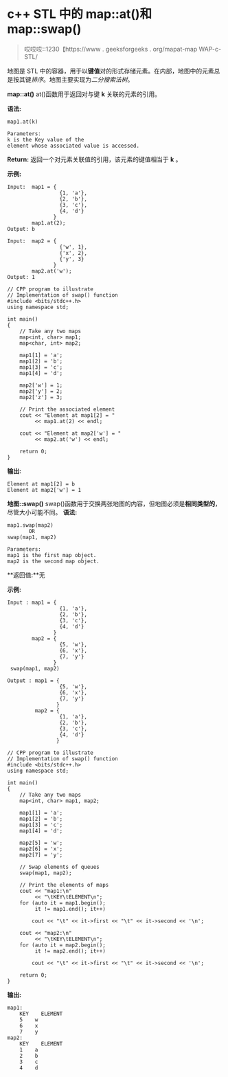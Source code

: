 # c++ STL 中的 map::at()和 map::swap()

> 哎哎哎::1230【https://www . geeksforgeeks . org/mapat-map WAP-c-STL/

地图是 STL 中的容器，用于以**键值**对的形式存储元素。在内部，地图中的元素总是按其键*排序*。地图主要实现为*二分搜索法树*。

**map::at()**
at()函数用于返回对与键 **k** 关联的元素的引用。

**语法:**

```
map1.at(k)

Parameters:
k is the Key value of the 
element whose associated value is accessed.

```

**Return:** 返回一个对元素关联值的引用，该元素的键值相当于 **k** 。

**示例:**

```
Input:  map1 = {
                 {1, 'a'},
                 {2, 'b'},
                 {3, 'c'},
                 {4, 'd'}
               }
        map1.at(2);
Output: b

Input:  map2 = {
                 {'w', 1},
                 {'x', 2},
                 {'y', 3}
               }
        map2.at('w');
Output: 1

```

```
// CPP program to illustrate
// Implementation of swap() function
#include <bits/stdc++.h>
using namespace std;

int main()
{
    // Take any two maps
    map<int, char> map1;
    map<char, int> map2;

    map1[1] = 'a';
    map1[2] = 'b';
    map1[3] = 'c';
    map1[4] = 'd';

    map2['w'] = 1;
    map2['y'] = 2;
    map2['z'] = 3;

    // Print the associated element
    cout << "Element at map1[2] = "
         << map1.at(2) << endl;

    cout << "Element at map2['w'] = "
         << map2.at('w') << endl;

    return 0;
}
```

**输出:**

```
Element at map1[2] = b
Element at map2['w'] = 1

```

**地图::swap()**
swap()函数用于交换两张地图的内容，但地图必须是**相同类型的**，尽管大小可能不同。
**语法:**

```
map1.swap(map2)
       OR
swap(map1, map2)

Parameters:
map1 is the first map object.
map2 is the second map object.

```

**返回值:**无

**示例:**

```
Input : map1 = {
                 {1, 'a'},
                 {2, 'b'},
                 {3, 'c'},
                 {4, 'd'}
               }
        map2 = {
                 {5, 'w'},
                 {6, 'x'},
                 {7, 'y'}
               }
 swap(map1, map2)

Output : map1 = {
                 {5, 'w'},
                 {6, 'x'},
                 {7, 'y'}
                }
         map2 = {
                 {1, 'a'},
                 {2, 'b'},
                 {3, 'c'},
                 {4, 'd'}
                }

```

```
// CPP program to illustrate
// Implementation of swap() function
#include <bits/stdc++.h>
using namespace std;

int main()
{
    // Take any two maps
    map<int, char> map1, map2;

    map1[1] = 'a';
    map1[2] = 'b';
    map1[3] = 'c';
    map1[4] = 'd';

    map2[5] = 'w';
    map2[6] = 'x';
    map2[7] = 'y';

    // Swap elements of queues
    swap(map1, map2);

    // Print the elements of maps
    cout << "map1:\n"
         << "\tKEY\tELEMENT\n";
    for (auto it = map1.begin();
         it != map1.end(); it++)

        cout << "\t" << it->first << "\t" << it->second << '\n';

    cout << "map2:\n"
         << "\tKEY\tELEMENT\n";
    for (auto it = map2.begin();
         it != map2.end(); it++)

        cout << "\t" << it->first << "\t" << it->second << '\n';

    return 0;
}
```

**输出:**

```
map1:
    KEY    ELEMENT
    5    w
    6    x
    7    y
map2:
    KEY    ELEMENT
    1    a
    2    b
    3    c
    4    d

```